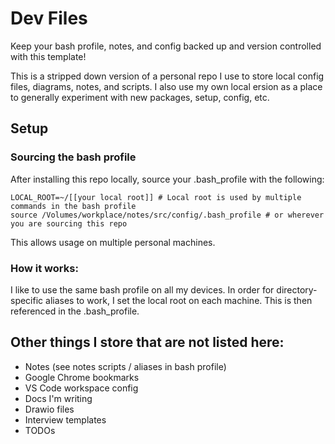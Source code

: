 # Dev Files

Keep your bash profile, notes, and config backed up and version controlled with this template!

This is a stripped down version of a personal repo I use to store local config files, diagrams, notes, and scripts. I also use my own local ersion as a place to generally experiment with new packages, setup, config, etc.

## Setup

### Sourcing the bash profile

After installing this repo locally, source your .bash_profile with the following:

```
LOCAL_ROOT=~/[[your local root]] # Local root is used by multiple commands in the bash profile
source /Volumes/workplace/notes/src/config/.bash_profile # or wherever you are sourcing this repo
```

This allows usage on multiple personal machines.

### How it works:

I like to use the same bash profile on all my devices. In order for directory-specific aliases to work, I set the local root on each machine. This is then referenced in the .bash_profile.

## Other things I store that are not listed here:

- Notes (see notes scripts / aliases in bash profile)
- Google Chrome bookmarks
- VS Code workspace config
- Docs I'm writing
- Drawio files
- Interview templates
- TODOs
